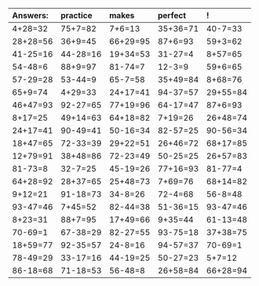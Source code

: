 | Answers: | practice | makes | perfect | ! |
| :--- | :--- | :--- | :--- | :--- |
| 4+28=32 | 75+7=82 | 7+6=13 | 35+36=71 | 40-7=33 | 
| 28+28=56 | 36+9=45 | 66+29=95 | 87+6=93 | 59+3=62 | 
| 41-25=16 | 44-28=16 | 19+34=53 | 31-27=4 | 8+57=65 | 
| 54-48=6 | 88+9=97 | 81-74=7 | 12-3=9 | 59+6=65 | 
| 57-29=28 | 53-44=9 | 65-7=58 | 35+49=84 | 8+68=76 | 
| 65+9=74 | 4+29=33 | 24+17=41 | 94-37=57 | 29+55=84 | 
| 46+47=93 | 92-27=65 | 77+19=96 | 64-17=47 | 87+6=93 | 
| 8+17=25 | 49+14=63 | 64+18=82 | 7+19=26 | 26+48=74 | 
| 24+17=41 | 90-49=41 | 50-16=34 | 82-57=25 | 90-56=34 | 
| 18+47=65 | 72-33=39 | 29+22=51 | 26+46=72 | 68+17=85 | 
| 12+79=91 | 38+48=86 | 72-23=49 | 50-25=25 | 26+57=83 | 
| 81-73=8 | 32-7=25 | 45-19=26 | 77+16=93 | 81-77=4 | 
| 64+28=92 | 28+37=65 | 25+48=73 | 7+69=76 | 68+14=82 | 
| 9+12=21 | 91-18=73 | 34-8=26 | 72-4=68 | 56-8=48 | 
| 93-47=46 | 7+45=52 | 82-44=38 | 51-36=15 | 93-47=46 | 
| 8+23=31 | 88+7=95 | 17+49=66 | 9+35=44 | 61-13=48 | 
| 70-69=1 | 67-38=29 | 82-27=55 | 93-75=18 | 37+38=75 | 
| 18+59=77 | 92-35=57 | 24-8=16 | 94-57=37 | 70-69=1 | 
| 78-49=29 | 33-17=16 | 44-19=25 | 50-27=23 | 5+7=12 | 
| 86-18=68 | 71-18=53 | 56-48=8 | 26+58=84 | 66+28=94 | 
